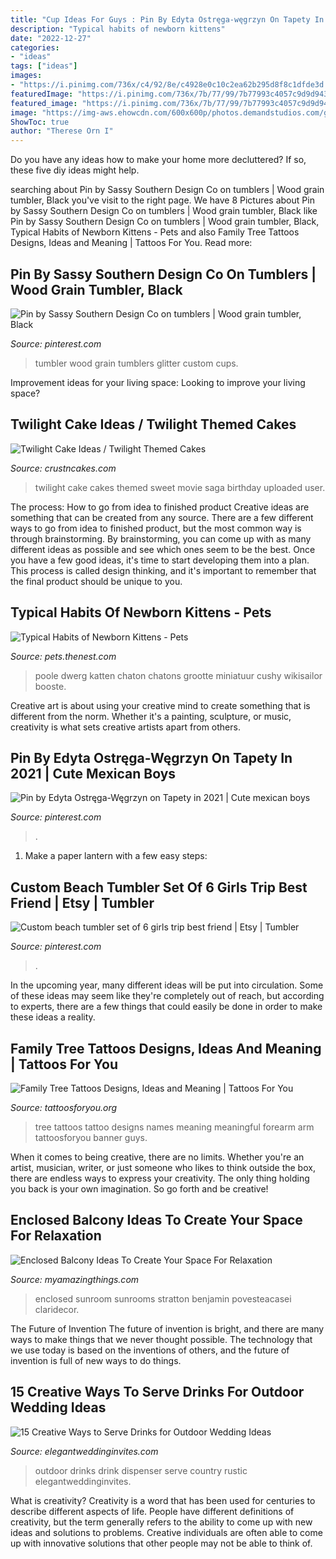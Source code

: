 ```yaml
---
title: "Cup Ideas For Guys : Pin By Edyta Ostręga-węgrzyn On Tapety In 2021"
description: "Typical habits of newborn kittens"
date: "2022-12-27"
categories:
- "ideas"
tags: ["ideas"]
images:
- "https://i.pinimg.com/736x/c4/92/8e/c4928e0c10c2ea62b295d8f8c1dfde3d.jpg"
featuredImage: "https://i.pinimg.com/736x/7b/77/99/7b77993c4057c9d9d943c24cb1bc65d6.jpg"
featured_image: "https://i.pinimg.com/736x/7b/77/99/7b77993c4057c9d9d943c24cb1bc65d6.jpg"
image: "https://img-aws.ehowcdn.com/600x600p/photos.demandstudios.com/getty/article/165/247/83454824_XS.jpg"
ShowToc: true
author: "Therese Orn I"
---
```



Do you have any ideas how to make your home more decluttered? If so, these five diy ideas might help.

	

		
searching about Pin by Sassy Southern Design Co on tumblers | Wood grain tumbler, Black you've visit to the right page. We have 8 Pictures about Pin by Sassy Southern Design Co on tumblers | Wood grain tumbler, Black like Pin by Sassy Southern Design Co on tumblers | Wood grain tumbler, Black, Typical Habits of Newborn Kittens - Pets and also Family Tree Tattoos Designs, Ideas and Meaning | Tattoos For You. Read more:
		
    
## Pin By Sassy Southern Design Co On Tumblers | Wood Grain Tumbler, Black

<img loading=lazy src="https://i.pinimg.com/736x/7b/77/99/7b77993c4057c9d9d943c24cb1bc65d6.jpg" onerror="this.onerror=null;this.src='https://tse4.mm.bing.net/th?id=OIP.Y4Ejl-gR9GMkghuUf7GCIwHaJ4&amp;pid=15.1';" alt="Pin by Sassy Southern Design Co on tumblers | Wood grain tumbler, Black">

_Source: pinterest.com_

>tumbler wood grain tumblers glitter custom cups. 

	

Improvement ideas for your living space:
Looking to improve your living space?

    
## Twilight Cake Ideas / Twilight Themed Cakes

<img loading=lazy src="http://www.crustncakes.com/blog/wp-content/uploads/2015/10/28813ed937463f0f5addd8d475c81594-686x1024.jpg" onerror="this.onerror=null;this.src='https://tse1.mm.bing.net/th?id=OIP.bDgU-Q0_-DP_iTaHVW9E0AHaLD&amp;pid=15.1';" alt="Twilight Cake Ideas / Twilight Themed Cakes">

_Source: crustncakes.com_

>twilight cake cakes themed sweet movie saga birthday uploaded user. 

	

The process: How to go from idea to finished product
Creative ideas are something that can be created from any source. There are a few different ways to go from idea to finished product, but the most common way is through brainstorming. By brainstorming, you can come up with as many different ideas as possible and see which ones seem to be the best. Once you have a few good ideas, it's time to start developing them into a plan. This process is called design thinking, and it's important to remember that the final product should be unique to you.

    
## Typical Habits Of Newborn Kittens - Pets

<img loading=lazy src="https://img-aws.ehowcdn.com/600x600p/photos.demandstudios.com/getty/article/165/247/83454824_XS.jpg" onerror="this.onerror=null;this.src='https://tse4.mm.bing.net/th?id=OIP.QXenoZ2O78QBUlNuoTsrqgAAAA&amp;pid=15.1';" alt="Typical Habits of Newborn Kittens - Pets">

_Source: pets.thenest.com_

>poole dwerg katten chaton chatons grootte miniatuur cushy wikisailor booste. 

	

Creative art is about using your creative mind to create something that is different from the norm. Whether it's a painting, sculpture, or music, creativity is what sets creative artists apart from others.

    
## Pin By Edyta Ostręga-Węgrzyn On Tapety In 2021 | Cute Mexican Boys

<img loading=lazy src="https://i.pinimg.com/736x/c4/92/8e/c4928e0c10c2ea62b295d8f8c1dfde3d.jpg" onerror="this.onerror=null;this.src='https://tse3.mm.bing.net/th?id=OIP.nORtvau6eCjlYojM-BhMwwHaNL&amp;pid=15.1';" alt="Pin by Edyta Ostręga-Węgrzyn on Tapety in 2021 | Cute mexican boys">

_Source: pinterest.com_

>. 

	

1. Make a paper lantern with a few easy steps:

    
## Custom Beach Tumbler Set Of 6 Girls Trip Best Friend | Etsy | Tumbler

<img loading=lazy src="https://i.pinimg.com/736x/cb/ea/cc/cbeacc7d3567aa86d468fe63ff37a71b.jpg" onerror="this.onerror=null;this.src='https://tse1.mm.bing.net/th?id=OIP.sWWWYKzUn6-K_Lx9JJlkLwHaJ4&amp;pid=15.1';" alt="Custom beach tumbler set of 6 girls trip best friend | Etsy | Tumbler">

_Source: pinterest.com_

>. 

	

In the upcoming year, many different ideas will be put into circulation. Some of these ideas may seem like they're completely out of reach, but according to experts, there are a few things that could easily be done in order to make these ideas a reality.

    
## Family Tree Tattoos Designs, Ideas And Meaning | Tattoos For You

<img loading=lazy src="https://www.tattoosforyou.org/wp-content/uploads/2013/11/Family-Tree-Tattoo-Designs-With-Names.jpg" onerror="this.onerror=null;this.src='https://tse1.mm.bing.net/th?id=OIP.l_gg8gXEcjGWF-YtwG--6QHaJ4&amp;pid=15.1';" alt="Family Tree Tattoos Designs, Ideas and Meaning | Tattoos For You">

_Source: tattoosforyou.org_

>tree tattoos tattoo designs names meaning meaningful forearm arm tattoosforyou banner guys. 

	

When it comes to being creative, there are no limits. Whether you're an artist, musician, writer, or just someone who likes to think outside the box, there are endless ways to express your creativity. The only thing holding you back is your own imagination. So go forth and be creative!

    
## Enclosed Balcony Ideas To Create Your Space For Relaxation

<img loading=lazy src="https://myamazingthings.com/wp-content/uploads/2018/05/enclosed-balcony-3-.jpg" onerror="this.onerror=null;this.src='https://tse2.mm.bing.net/th?id=OIP.kVnHaG_wGBc5XzpFwIx-5QHaLL&amp;pid=15.1';" alt="Enclosed Balcony Ideas To Create Your Space For Relaxation">

_Source: myamazingthings.com_

>enclosed sunroom sunrooms stratton benjamin povesteacasei claridecor. 

	

The Future of Invention
The future of invention is bright, and there are many ways to make things that we never thought possible. The technology that we use today is based on the inventions of others, and the future of invention is full of new ways to do things.

    
## 15 Creative Ways To Serve Drinks For Outdoor Wedding Ideas

<img loading=lazy src="https://www.elegantweddinginvites.com/wedding-blog/wp-content/uploads/2015/06/country-rustic-outdoor-wedding-drink-dispenser-ideas.jpg" onerror="this.onerror=null;this.src='https://tse4.mm.bing.net/th?id=OIP.p6hxl9JYVtRH8a-yiPkP5wHaLH&amp;pid=15.1';" alt="15 Creative Ways to Serve Drinks for Outdoor Wedding Ideas">

_Source: elegantweddinginvites.com_

>outdoor drinks drink dispenser serve country rustic elegantweddinginvites. 

	

What is creativity?
Creativity is a word that has been used for centuries to describe different aspects of life. People have different definitions of creativity, but the term generally refers to the ability to come up with new ideas and solutions to problems. Creative individuals are often able to come up with innovative solutions that other people may not be able to think of.

